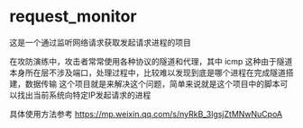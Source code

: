 # request_monitor
这是一个通过监听网络请求获取发起请求进程的项目

在攻防演练中，攻击者常常使用各种协议的隧道和代理，其中 icmp 这种由于隧道本身所在层不涉及端口，处理过程中，比较难以发现到底是哪个进程在完成隧道搭建，数据传输
这个项目就是来解决这个问题，简单来说就是这个项目中的脚本可以找出当前系统向特定IP发起请求的进程

具体使用方法参考
https://mp.weixin.qq.com/s/nyRkB_3lgsjZtMNwNuCpoA
